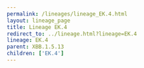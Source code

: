 ```yaml
---
permalink: /lineages/lineage_EK.4.html
layout: lineage_page
title: Lineage EK.4
redirect_to: ../lineage.html?lineage=EK.4
lineage: EK.4
parent: XBB.1.5.13
children: ['EK.4']
---
```

